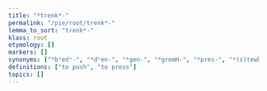 ```yaml
---
title: "*trenkʷ-"
permalink: "/pie/root/trenkʷ-"
lemma_to_sort: "trenkʷ-"
klass: root
etymology: []
markers: []
synonyms: ["*bʰedʰ-", "*dʰen-", "*gen-", "*gremH-", "*pres-", "*(s)tewk-"]
definitions: ["to push", "to press"]
topics: []
---
```

